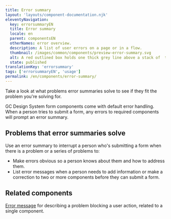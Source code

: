 ```yaml
---
title: Error summary
layout: 'layouts/component-documentation.njk'
eleventyNavigation:
  key: errorsummaryEN
  title: Error summary
  locale: en
  parent: componentsEN
  otherNames: error overview.
  description: A list of user errors on a page or in a flow.
  thumbnail: /images/common/components/preview-error-summary.svg
  alt: A red outlined box holds one thick grey line above a stack of  three smaller thick red lines representing a heading and text.
  state: published
translationKey: 'errorsummary'
tags: ['errorsummaryEN', 'usage']
permalink: /en/components/error-summary/
---
```


Take a look at what problems error summaries solve to see if they fit the problem you're solving for.

GC Design System form components come with default error handling. When a person tries to submit a form, any errors to required components will prompt an error summary.

## Problems that error summaries solve

Use an error summary to interrupt a person who's submitting a form when there is a problem or a series of problems to:

- Make errors obvious so a person knows about them and how to address them.
- List <gcds-link href="{{ links.errorMessage }}">error messages</gcds-link> when a person needs to add information or make a correction to two or more components before they can submit a form.

<article class="bg-full-width bg-primary text-light pt-500 pb-400 my-500">
  <h2 class="mt-0 mb-400">Related components</h2>

<a href="{{ links.errorMessage }}" class="link-light">Error message</a> for describing a problem blocking a user action, related to a single component.

</article>
